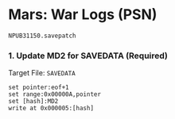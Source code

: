 # Mars: War Logs (PSN) 

`NPUB31150.savepatch`

### 1. Update MD2 for SAVEDATA (Required)

Target File: `SAVEDATA`

```
set pointer:eof+1
set range:0x00000A,pointer
set [hash]:MD2
write at 0x000005:[hash]
```

